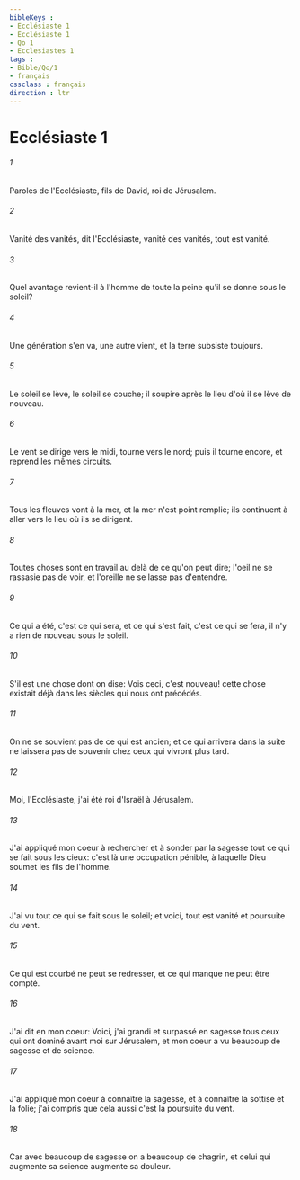 ```yaml
---
bibleKeys : 
- Ecclésiaste 1
- Ecclésiaste 1
- Qo 1
- Ecclesiastes 1
tags : 
- Bible/Qo/1
- français
cssclass : français
direction : ltr
---
```


# Ecclésiaste 1

###### 1
Paroles de l'Ecclésiaste, fils de David, roi de Jérusalem.
###### 2
Vanité des vanités, dit l'Ecclésiaste, vanité des vanités, tout est vanité.
###### 3
Quel avantage revient-il à l'homme de toute la peine qu'il se donne sous le soleil?
###### 4
Une génération s'en va, une autre vient, et la terre subsiste toujours.
###### 5
Le soleil se lève, le soleil se couche; il soupire après le lieu d'où il se lève de nouveau.
###### 6
Le vent se dirige vers le midi, tourne vers le nord; puis il tourne encore, et reprend les mêmes circuits.
###### 7
Tous les fleuves vont à la mer, et la mer n'est point remplie; ils continuent à aller vers le lieu où ils se dirigent.
###### 8
Toutes choses sont en travail au delà de ce qu'on peut dire; l'oeil ne se rassasie pas de voir, et l'oreille ne se lasse pas d'entendre.
###### 9
Ce qui a été, c'est ce qui sera, et ce qui s'est fait, c'est ce qui se fera, il n'y a rien de nouveau sous le soleil.
###### 10
S'il est une chose dont on dise: Vois ceci, c'est nouveau! cette chose existait déjà dans les siècles qui nous ont précédés.
###### 11
On ne se souvient pas de ce qui est ancien; et ce qui arrivera dans la suite ne laissera pas de souvenir chez ceux qui vivront plus tard.
###### 12
Moi, l'Ecclésiaste, j'ai été roi d'Israël à Jérusalem.
###### 13
J'ai appliqué mon coeur à rechercher et à sonder par la sagesse tout ce qui se fait sous les cieux: c'est là une occupation pénible, à laquelle Dieu soumet les fils de l'homme.
###### 14
J'ai vu tout ce qui se fait sous le soleil; et voici, tout est vanité et poursuite du vent.
###### 15
Ce qui est courbé ne peut se redresser, et ce qui manque ne peut être compté.
###### 16
J'ai dit en mon coeur: Voici, j'ai grandi et surpassé en sagesse tous ceux qui ont dominé avant moi sur Jérusalem, et mon coeur a vu beaucoup de sagesse et de science.
###### 17
J'ai appliqué mon coeur à connaître la sagesse, et à connaître la sottise et la folie; j'ai compris que cela aussi c'est la poursuite du vent.
###### 18
Car avec beaucoup de sagesse on a beaucoup de chagrin, et celui qui augmente sa science augmente sa douleur.
